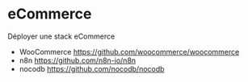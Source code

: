 # eCommerce
Déployer une stack eCommerce
- WooCommerce
https://github.com/woocommerce/woocommerce
- n8n 
https://github.com/n8n-io/n8n
- nocodb 
https://github.com/nocodb/nocodb
